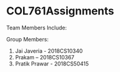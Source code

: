 # COL761Assignments
Team Members Include:

Group Members:
1) Jai Javeria - 2018CS10340
2) Prakam – 2018CS10367
3) Pratik Prawar - 2018CS50415
